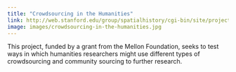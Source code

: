 ```yaml
---
title: "Crowdsourcing in the Humanities"
link: http://web.stanford.edu/group/spatialhistory/cgi-bin/site/project.php?id=1081
image: images/crowdsourcing-in-the-humanities.jpg
---
```

This project, funded by a grant from the Mellon Foundation, seeks to test ways in which humanities researchers might use different types of crowdsourcing and community sourcing to further research.
